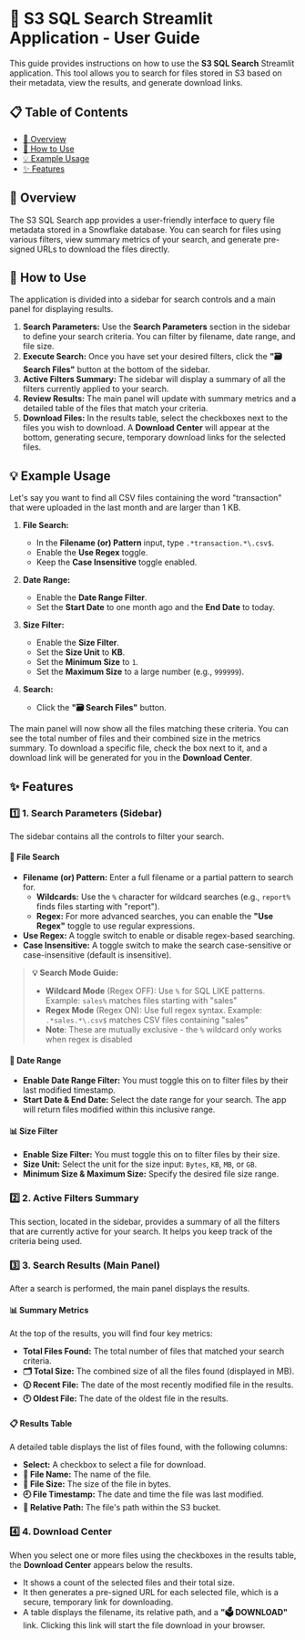 # 📖 S3 SQL Search Streamlit Application - User Guide

This guide provides instructions on how to use the **S3 SQL Search** Streamlit application. This tool allows you to search for files stored in S3 based on their metadata, view the results, and generate download links.

## 📋 Table of Contents
- [🎯 Overview](#-overview)
- [🚀 How to Use](#-how-to-use)
- [💡 Example Usage](#-example-usage)
- [✨ Features](#-features)

## 🎯 Overview

The S3 SQL Search app provides a user-friendly interface to query file metadata stored in a Snowflake database. You can search for files using various filters, view summary metrics of your search, and generate pre-signed URLs to download the files directly.

## 🚀 How to Use

The application is divided into a sidebar for search controls and a main panel for displaying results.

1.  **Search Parameters:** Use the **Search Parameters** section in the sidebar to define your search criteria. You can filter by filename, date range, and file size.
2.  **Execute Search:** Once you have set your desired filters, click the **"🗃️ Search Files"** button at the bottom of the sidebar.
3.  **Active Filters Summary:** The sidebar will display a summary of all the filters currently applied to your search.
4.  **Review Results:** The main panel will update with summary metrics and a detailed table of the files that match your criteria.
5.  **Download Files:** In the results table, select the checkboxes next to the files you wish to download. A **Download Center** will appear at the bottom, generating secure, temporary download links for the selected files.

## 💡 Example Usage

Let's say you want to find all CSV files containing the word "transaction" that were uploaded in the last month and are larger than 1 KB.

1.  **File Search:**
    *   In the **Filename (or) Pattern** input, type `.*transaction.*\.csv$`.
    *   Enable the **Use Regex** toggle.
    *   Keep the **Case Insensitive** toggle enabled.

2.  **Date Range:**
    *   Enable the **Date Range Filter**.
    *   Set the **Start Date** to one month ago and the **End Date** to today.

3.  **Size Filter:**
    *   Enable the **Size Filter**.
    *   Set the **Size Unit** to **KB**.
    *   Set the **Minimum Size** to `1`.
    *   Set the **Maximum Size** to a large number (e.g., `999999`).

4.  **Search:**
    *   Click the **"🗃️ Search Files"** button.

The main panel will now show all the files matching these criteria. You can see the total number of files and their combined size in the metrics summary. To download a specific file, check the box next to it, and a download link will be generated for you in the **Download Center**.

## ✨ Features

### 1️⃣ 1. Search Parameters (Sidebar)

The sidebar contains all the controls to filter your search.

#### 🔎 File Search

-   **Filename (or) Pattern:** Enter a full filename or a partial pattern to search for.
    -   **Wildcards:** Use the `%` character for wildcard searches (e.g., `report%` finds files starting with "report").
    -   **Regex:** For more advanced searches, you can enable the **"Use Regex"** toggle to use regular expressions.
-   **Use Regex:** A toggle switch to enable or disable regex-based searching.
-   **Case Insensitive:** A toggle switch to make the search case-sensitive or case-insensitive (default is insensitive).

> **💡 Search Mode Guide:**
> - **Wildcard Mode** (Regex OFF): Use `%` for SQL LIKE patterns. Example: `sales%` matches files starting with "sales"
> - **Regex Mode** (Regex ON): Use full regex syntax. Example: `.*sales.*\.csv$` matches CSV files containing "sales"
> - **Note**: These are mutually exclusive - the `%` wildcard only works when regex is disabled

#### 📅 Date Range

-   **Enable Date Range Filter:** You must toggle this on to filter files by their last modified timestamp.
-   **Start Date & End Date:** Select the date range for your search. The app will return files modified within this inclusive range.

#### 📊 Size Filter

-   **Enable Size Filter:** You must toggle this on to filter files by their size.
-   **Size Unit:** Select the unit for the size input: `Bytes`, `KB`, `MB`, or `GB`.
-   **Minimum Size & Maximum Size:** Specify the desired file size range.

### 2️⃣ 2. Active Filters Summary

This section, located in the sidebar, provides a summary of all the filters that are currently active for your search. It helps you keep track of the criteria being used.

### 3️⃣ 3. Search Results (Main Panel)

After a search is performed, the main panel displays the results.

#### 📊 Summary Metrics

At the top of the results, you will find four key metrics:
-   **Total Files Found:** The total number of files that matched your search criteria.
-   **🗂️ Total Size:** The combined size of all the files found (displayed in MB).
-   **🕧 Recent File:** The date of the most recently modified file in the results.
-   **🕛 Oldest File:** The date of the oldest file in the results.

#### 📋 Results Table

A detailed table displays the list of files found, with the following columns:
-   **Select:** A checkbox to select a file for download.
-   **📄 File Name:** The name of the file.
-   **💾 File Size:** The size of the file in bytes.
-   **🕘 File Timestamp:** The date and time the file was last modified.
-   **📁 Relative Path:** The file's path within the S3 bucket.

### 4️⃣ 4. Download Center

When you select one or more files using the checkboxes in the results table, the **Download Center** appears below the results.

-   It shows a count of the selected files and their total size.
-   It then generates a pre-signed URL for each selected file, which is a secure, temporary link for downloading.
-   A table displays the filename, its relative path, and a **"🗳️ DOWNLOAD"** link. Clicking this link will start the file download in your browser.